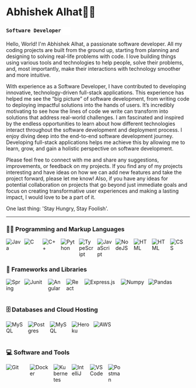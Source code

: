 # Abhishek Alhat👨‍💻

### **`Software Developer`** <img align="center" alt="Terminal" width="22px" src="./img/terminal-dark.svg" />

Hello, World! I'm Abhishek Alhat, a passionate software developer. All my coding projects are built from the ground up, starting from planning and designing to solving real-life problems with code. I love building things using various tools and technologies to help people, solve their problems, and, most importantly, make their interactions with technology smoother and more intuitive.

With experience as a Software Developer, I have contributed to developing innovative, technology-driven full-stack applications. This experience has helped me see the “big picture” of software development, from writing code to deploying impactful solutions into the hands of users. It’s incredibly motivating to see how the lines of code we write can transform into solutions that address real-world challenges. I am fascinated and inspired by the endless opportunities to learn about how different technologies interact throughout the software development and deployment process. I enjoy diving deep into the end-to-end software development journey. Developing full-stack applications helps me achieve this by allowing me to learn, grow, and gain a holistic perspective on software development.

Please feel free to connect with me and share any suggestions, improvements, or feedback on my projects. If you find any of my projects interesting and have ideas on how we can add new features and take the project forward, please let me know! Also, if you have any ideas for potential collaboration on projects that go beyond just immediate goals and focus on creating transformative user experiences and making a lasting impact, I would love to be a part of it.

One last thing: 'Stay Hungry, Stay Foolish'.

---

<h3>👨‍💻 Programming and Markup Languages</h3>

<p>
  <img align="left" alt="Java" width="40px" style="padding-right:10px;" src="https://cdn.jsdelivr.net/gh/devicons/devicon/icons/java/java-original.svg"/>
  <img align="left" alt="C" width="40px" style="padding-right:10px;" src="https://cdn.jsdelivr.net/gh/devicons/devicon@latest/icons/c/c-original.svg"/>
  <img align="left" alt="C++" width="40px" style="padding-right:10px;" src="https://cdn.jsdelivr.net/gh/devicons/devicon@latest/icons/cplusplus/cplusplus-original.svg"/>
  <img align="left" alt="Python" width="40px" style="padding-right:10px;" src="https://cdn.jsdelivr.net/gh/devicons/devicon@latest/icons/python/python-original.svg" />
  <img align="left" alt="TypeScript" width="40px" style="padding-right:10px;" src="https://cdn.jsdelivr.net/gh/devicons/devicon/icons/typescript/typescript-plain.svg" />
  <img align="left" alt="JavaScript" width="40px" style="padding-right:10px;" src="https://cdn.jsdelivr.net/gh/devicons/devicon/icons/javascript/javascript-plain.svg" />
  <img align="left" alt="NodeJS" width="40px" style="padding-right:10px;" src="https://cdn.jsdelivr.net/gh/devicons/devicon@latest/icons/nodejs/nodejs-plain-wordmark.svg"/>
  <img align="left" alt="HTML" width="40px" style="padding-right:10px;" src= "https://cdn.jsdelivr.net/gh/devicons/devicon@latest/icons/azuresqldatabase/azuresqldatabase-original.svg" />
  <img align="left" alt="HTML" width="40px" style="padding-right:10px;" src="https://cdn.jsdelivr.net/gh/devicons/devicon/icons/html5/html5-plain.svg" />
  <img align="left" alt="CSS" width="40px" style="padding-right:10px;" src="https://cdn.jsdelivr.net/gh/devicons/devicon/icons/css3/css3-plain.svg" />
</p>
 
 <br><br>
 #

<h3>🧰 Frameworks and Libraries</h3>

<p>
  <img align="left" alt="Spring" width="40px" style="padding-right:10px;" src="https://cdn.jsdelivr.net/gh/devicons/devicon/icons/spring/spring-original.svg"   />
  <img align="left" alt="Junit" width="55px" style="padding-right:10px;" src="https://cdn.jsdelivr.net/gh/devicons/devicon@latest/icons/junit/junit-original-wordmark.svg" />
 <img align="left" alt="Angular" width="40px" style="padding-right:10px;" src="https://cdn.jsdelivr.net/gh/devicons/devicon/icons/angularjs/angularjs-plain.svg" />
 <img align="left" alt="React" width="40px" style="padding-right:10px;" src="https://cdn.jsdelivr.net/gh/devicons/devicon@latest/icons/react/react-original-wordmark.svg" />
 <img align="left" alt="Express.js" width="90px" style="padding-right:10px;" src="https://img.shields.io/badge/Express.js-404d59.svg?logo=express&logoColor=white" />
 <img align="left" alt="Numpy" width="65px" style="padding-right:10px;" src="https://cdn.jsdelivr.net/gh/devicons/devicon@latest/icons/numpy/numpy-original-wordmark.svg" />
 <img align="left" alt="Pandas" width="90px" style="padding-right:10px;" src="https://img.shields.io/badge/Pandas-150458.svg?logo=pandas&logoColor=white" />

</p>

  <br><br> 
  #

<h3>🗄️ Databases and Cloud Hosting</h3>

 <p>
    <img align="left" alt="MySQL" width="50px" style="padding-right:10px;" src="https://cdn.jsdelivr.net/gh/devicons/devicon@latest/icons/mysql/mysql-original-wordmark.svg"/>
    <img align="left" alt="Postgres" width="50px" style="padding-right:10px;" src="https://cdn.jsdelivr.net/gh/devicons/devicon@latest/icons/postgresql/postgresql-plain-wordmark.svg"/>
    <img align="left" alt="MySQL" width="50px" style="padding-right:10px;" src="https://cdn.jsdelivr.net/gh/devicons/devicon@latest/icons/mongodb/mongodb-plain-wordmark.svg"/>
    <img align="left" alt="Heroku" width="50px" style="padding-right:10px;" src= "https://cdn.jsdelivr.net/gh/devicons/devicon@latest/icons/heroku/heroku-plain-wordmark.svg"/>
    <img align="left" alt="AWS" width="50px" style="padding-right:10px;" src= "https://cdn.jsdelivr.net/gh/devicons/devicon@latest/icons/amazonwebservices/amazonwebservices-plain-wordmark.svg"/>


     
</p>

  <br><br> 
  #

<h3>💻 Software and Tools</h3>

<p>
   <img align="left" alt="Git" width="55px" style="padding-right:10px;" src="https://cdn.jsdelivr.net/gh/devicons/devicon@latest/icons/git/git-plain-wordmark.svg"    />
 <img align="left" alt="Docker" width="55px" style="padding-right:10px;" src="https://cdn.jsdelivr.net/gh/devicons/devicon@latest/icons/docker/docker-original.svg"    />
 <img align="left" alt="Kubernetes" width="40px" style="padding-right:10px;" src="https://cdn.jsdelivr.net/gh/devicons/devicon@latest/icons/kubernetes/kubernetes-original.svg"    />
   <img align="left" alt="IntelliJ" width="40px" style="padding-right:10px;" src="https://cdn.jsdelivr.net/gh/devicons/devicon@latest/icons/intellij/intellij-original.svg"    />
   <img align="left" alt="VSCode" width="40px" style="padding-right:10px;" src="https://cdn.jsdelivr.net/gh/devicons/devicon@latest/icons/vscode/vscode-original-wordmark.svg"    />
   <img align="left" alt="Postman" width="40px" style="padding-right:10px;" src="https://cdn.jsdelivr.net/gh/devicons/devicon@latest/icons/postman/postman-original.svg"    />
</p>
  






